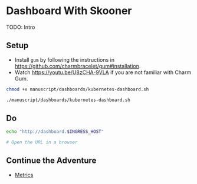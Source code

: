 # Dashboard With Skooner

TODO: Intro

## Setup

* Install `gum` by following the instructions in https://github.com/charmbracelet/gum#installation.
* Watch https://youtu.be/U8zCHA-9VLA if you are not familiar with Charm Gum.

```bash
chmod +x manuscript/dashboards/kubernetes-dashboard.sh

./manuscript/dashboards/kubernetes-dashboard.sh
```

## Do

```bash
echo "http://dashboard.$INGRESS_HOST"

# Open the URL in a browser
```

## Continue the Adventure

* [Metrics](../metrics/README.md)
